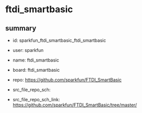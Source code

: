 # ftdi_smartbasic
 
## summary 
* id: sparkfun_ftdi_smartbasic_ftdi_smartbasic
* user: sparkfun
* name: ftdi_smartbasic
* board: ftdi_smartbasic
* repo: https://github.com/sparkfun/FTDI_SmartBasic



* src_file_repo_sch: 
* src_file_repo_sch_link: https://github.com/sparkfun/FTDI_SmartBasic/tree/master/




